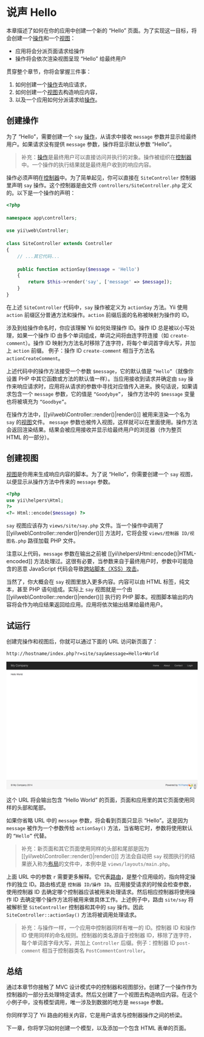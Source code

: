 # 说声 Hello

本章描述了如何在你的应用中创建一个新的 “Hello” 页面。为了实现这一目标，将会创建一个[操作](structure-controllers.md#creating-actions)和一个[视图](structure-views.md)：

* 应用将会分派页面请求给操作
* 操作将会依次渲染视图呈现 “Hello” 给最终用户

贯穿整个章节，你将会掌握三件事：

1. 如何创建一个[操作](structure-controllers.md)去响应请求，
2. 如何创建一个[视图](structure-views.md)去构造响应内容，
3. 以及一个应用如何分派请求给[操作](structure-controllers.md#creating-actions)。


## 创建操作 <span id="creating-action"></span>

为了 “Hello”，需要创建一个 `say` [操作](structure-controllers.md#creating-actions)，从请求中接收 `message` 参数并显示给最终用户。如果请求没有提供 `message` 参数，操作将显示默认参数 “Hello”。

> 补充：[操作](structure-controllers.md#creating-actions)是最终用户可以直接访问并执行的对象。操作被组织在[控制器](structure-controllers.md)中。一个操作的执行结果就是最终用户收到的响应内容。

操作必须声明在[控制器](structure-controllers.md)中。为了简单起见，你可以直接在 `SiteController` 控制器里声明 `say` 操作。这个控制器是由文件 `controllers/SiteController.php` 定义的。以下是一个操作的声明：

```php
<?php

namespace app\controllers;

use yii\web\Controller;

class SiteController extends Controller
{
    // ...其它代码...

    public function actionSay($message = 'Hello')
    {
        return $this->render('say', ['message' => $message]);
    }
}
```

在上述 `SiteController` 代码中，`say` 操作被定义为 `actionSay` 方法。Yii 使用 `action` 前缀区分普通方法和操作。`action` 前缀后面的名称被映射为操作的 ID。

涉及到给操作命名时，你应该理解 Yii 如何处理操作 ID。操作 ID 总是被以小写处理，如果一个操作 ID 由多个单词组成，单词之间将由连字符连接（如 `create-comment`）。操作 ID 映射为方法名时移除了连字符，将每个单词首字母大写，并加上 `action` 前缀。 例子：操作 ID `create-comment` 相当于方法名 `actionCreateComment`。

上述代码中的操作方法接受一个参数 `$message`，它的默认值是 `“Hello”`（就像你设置 PHP 中其它函数或方法的默认值一样）。当应用接收到请求并确定由 `say` 操作来响应请求时，应用将从请求的参数中寻找对应值传入进来。换句话说，如果请求包含一个 `message` 参数，它的值是 `“Goodybye”`， 操作方法中的 `$message` 变量也将被填充为 `“Goodbye”`。

在操作方法中，[[yii\web\Controller::render()|render()]] 被用来渲染一个名为 `say` 的[视图](structure-views.md)文件。 `message` 参数也被传入视图，这样就可以在里面使用。操作方法会返回渲染结果。结果会被应用接收并显示给最终用户的浏览器（作为整页 HTML 的一部分）。

## 创建视图 <span id="creating-view"></span>

[视图](structure-views.md)是你用来生成响应内容的脚本。为了说 “Hello”，你需要创建一个 `say` 视图，以便显示从操作方法中传来的 `message` 参数。

```php
<?php
use yii\helpers\Html;
?>
<?= Html::encode($message) ?>
```

`say` 视图应该存为 `views/site/say.php` 文件。当一个操作中调用了 [[yii\web\Controller::render()|render()]] 方法时，它将会按 `views/控制器 ID/视图名.php` 路径加载 PHP 文件。

注意以上代码，`message` 参数在输出之前被 [[yii\helpers\Html::encode()|HTML-encoded]] 方法处理过。这很有必要，当参数来自于最终用户时，参数中可能隐含的恶意 JavaScript 代码会导致[跨站脚本（XSS）攻击](http://en.wikipedia.org/wiki/Cross-site_scripting)。

当然了，你大概会在 `say` 视图里放入更多内容。内容可以由 HTML 标签，纯文本，甚至 PHP 语句组成。实际上 `say` 视图就是一个由 [[yii\web\Controller::render()|render()]] 执行的 PHP 脚本。视图脚本输出的内容将会作为响应结果返回给应用。应用将依次输出结果给最终用户。

## 试运行 <span id="trying-it-out"></span>

创建完操作和视图后，你就可以通过下面的 URL 访问新页面了：

```
http://hostname/index.php?r=site/say&message=Hello+World
```

![Hello World](images/start-hello-world.png)

这个 URL 将会输出包含 “Hello World” 的页面，页面和应用里的其它页面使用同样的头部和尾部。

如果你省略 URL 中的 `message` 参数，将会看到页面只显示 “Hello”。这是因为 `message` 被作为一个参数传给 `actionSay()` 方法，当省略它时，参数将使用默认的 `“Hello”` 代替。

> 补充：新页面和其它页面使用同样的头部和尾部是因为 [[yii\web\Controller::render()|render()]] 方法会自动把 `say` 视图执行的结果嵌入称为[布局](structure-views.md#layouts)的文件中，本例中是 `views/layouts/main.php`。

上面 URL 中的参数 `r` 需要更多解释。它代表[路由](runtime-routing.md)，是整个应用级的，指向特定操作的独立 ID。路由格式是 `控制器 ID/操作 ID`。应用接受请求的时候会检查参数，使用控制器 ID 去确定哪个控制器应该被用来处理请求。然后相应控制器将使用操作 ID 去确定哪个操作方法将被用来做具体工作。上述例子中，路由 `site/say` 将被解析至 `SiteController` 控制器和其中的 `say` 操作。因此 `SiteController::actionSay()` 方法将被调用处理请求。

> 补充：与操作一样，一个应用中控制器同样有唯一的 ID。控制器 ID 和操作 ID 使用同样的命名规则。控制器的类名源自于控制器 ID，移除了连字符，每个单词首字母大写，并加上 `Controller` 后缀。例子：控制器 ID `post-comment` 相当于控制器类名 `PostCommentController`。

## 总结 <span id="summary"></span>

通过本章节你接触了 MVC 设计模式中的控制器和视图部分。创建了一个操作作为控制器的一部分去处理特定请求。然后又创建了一个视图去构造响应内容。在这个小例子中，没有模型调用，唯一涉及到数据的地方是 `message` 参数。

你同样学习了 Yii 路由的相关内容，它是用户请求与控制器操作之间的桥梁。

下一章，你将学习如何创建一个模型，以及添加一个包含 HTML 表单的页面。